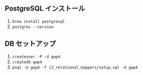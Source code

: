 ## PostgreSQL インストール
1. `brew install postgresql`
2. `postgres --version`

## DB セットアップ
1. `createuser -P -d gwp4`
2. `createdb gwp4`
3. `psql -U gwp4 -f 13_relational_mappers/setup.sql -d gwp4`
